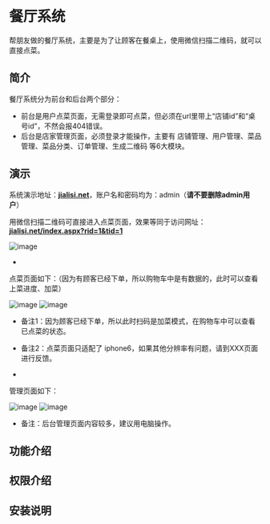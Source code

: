 # 餐厅系统

帮朋友做的餐厅系统，主要是为了让顾客在餐桌上，使用微信扫描二维码，就可以直接点菜。

## 简介

餐厅系统分为前台和后台两个部分：

- 前台是用户点菜页面，无需登录即可点菜，但必须在url里带上“店铺id”和“桌号id”，不然会报404错误。
- 后台是店家管理页面，必须登录才能操作，主要有 店铺管理、用户管理、菜品管理、菜品分类、订单管理、生成二维码 等6大模块。

## 演示

系统演示地址：[**jialisi.net**](http://jialisi.net)，账户名和密码均为：admin（**请不要删除admin用户**）

用微信扫描二维码可直接进入点菜页面，效果等同于访问网址：[**jialisi.net/index.aspx?rid=1&tid=1**](http://jialisi.net/Index.aspx?rid=1&tid=1)

![image](https://github.com/stone0090/CateringSystem/blob/master/menu_rid1_tid1.jpg)

-

点菜页面如下：（因为有顾客已经下单，所以购物车中是有数据的，此时可以查看上菜进度、加菜）

![image](https://github.com/stone0090/CateringSystem/blob/master/menu_1.png)
![image](https://github.com/stone0090/CateringSystem/blob/master/menu_2.png)

- 备注1：因为顾客已经下单，所以此时扫码是加菜模式，在购物车中可以查看已点菜的状态。

- 备注2：点菜页面只适配了 iphone6，如果其他分辨率有问题，请到XXX页面进行反馈。

-

管理页面如下：

![image](https://github.com/stone0090/CateringSystem/blob/master/background_1.jpg)
![image](https://github.com/stone0090/CateringSystem/blob/master/background_2.jpg)

- 备注：后台管理页面内容较多，建议用电脑操作。

## 功能介绍

## 权限介绍

## 安装说明


